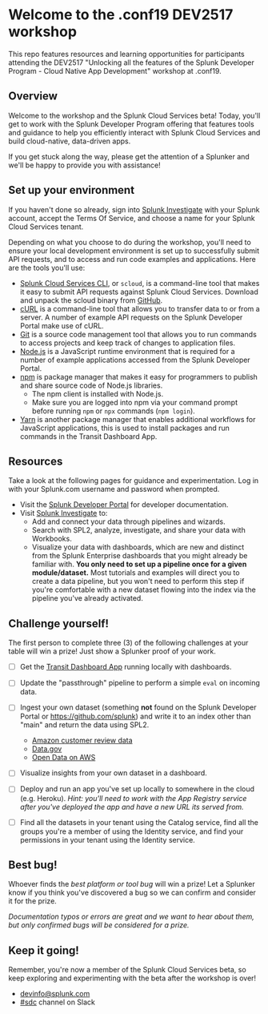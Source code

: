 # Welcome to the .conf19 DEV2517 workshop

This repo features resources and learning opportunities for participants attending the DEV2517 "Unlocking all the features of the Splunk Developer Program - Cloud Native App Development" workshop at .conf19.


## Overview

Welcome to the workshop and the Splunk Cloud Services beta! Today, you'll get to work with the Splunk Developer Program offering that features tools and guidance to help you efficiently interact with Splunk Cloud Services and build cloud-native, data-driven apps. 

If you get stuck along the way, please get the attention of a Splunker and we'll be happy to provide you with assistance!


## Set up your environment

If you haven't done so already, sign into [Splunk Investigate](https://si.scp.splunk.com) with your Splunk account, accept the Terms Of Service, and choose a name for your Splunk Cloud Services tenant.

Depending on what you choose to do during the workshop, you'll need to ensure your local development environment is set up to successfully submit API requests, and to access and run code examples and applications. Here are the tools you'll use: 

- [Splunk Cloud Services CLI](https://github.com/splunk/splunk-cloud-sdk-go/tree/master/cmd/scloud), or `scloud`, is a command-line tool that makes it easy to submit API requests against Splunk Cloud Services. Download and unpack the scloud binary from [GitHub](https://github.com/splunk/splunk-cloud-sdk-go/releases).
- [cURL](https://curl.haxx.se/dlwiz/?type=bin) is a command-line tool that allows you to transfer data to or from a server. A number of example API requests on the Splunk Developer Portal make use of cURL. 
- [Git](https://git-scm.com/book/en/v2/Getting-Started-Installing-Git) is a source code management tool that allows you to run commands to access projects and keep track of changes to application files.
- [Node.js](https://nodejs.org) is a JavaScript runtime environment that is required for a number of example applications accessed from the Splunk Developer Portal.
- [npm](https://www.npmjs.com/) is package manager that makes it easy for programmers to publish and share source code of Node.js libraries.
  - The npm client is installed with Node.js. 
  - Make sure you are logged into npm via your command prompt before running `npm` or `npx` commands (`npm login`).
- [Yarn](https://yarnpkg.com/en/docs/install) is another package manager that enables additional workflows for JavaScript applications, this is used to install packages and run commands in the Transit Dashboard App.


## Resources

Take a look at the following pages for guidance and experimentation. Log in with your Splunk.com username and password when prompted.

- Visit the [Splunk Developer Portal](https://developer.splunk.com/scs/) for developer documentation.
- Visit [Splunk Investigate](https://si.scp.splunk.com) to:
  - Add and connect your data through pipelines and wizards.
  - Search with SPL2, analyze, investigate, and share your data with Workbooks.
  - Visualize your data with dashboards, which are new and distinct from the Splunk Enterprise dashboards that you might already be familiar with.
  **You only need to set up a pipeline once for a given module/dataset.** 
  Most tutorials and examples will direct you to create a data pipeline, but you won't need to perform this step if you're comfortable with a new dataset flowing into the index via the pipeline you've already activated.


## Challenge yourself!

The first person to complete three (3) of the following challenges at your table will win a prize! Just show a Splunker proof of your work.
- [ ] Get the [Transit Dashboard App](https://github.com/splunk/conf19-scp-workshop/blob/master/README.md) running locally with dashboards.
- [ ] Update the "passthrough" pipeline to perform a simple `eval` on incoming data.
- [ ] Ingest your own dataset (something **not** found on the Splunk Developer Portal or https://github.com/splunk) and write it to an index other than "main" and return the data using SPL2.
  - [Amazon customer review data](https://s3.amazonaws.com/amazon-reviews-pds/readme.html)
  - [Data.gov](https://www.data.gov/)
  - [Open Data on AWS](https://registry.opendata.aws/)
- [ ] Visualize insights from your own dataset in a dashboard.
- [ ] Deploy and run an app you've set up locally to somewhere in the cloud (e.g. Heroku). 
      *Hint: you'll need to work with the App Registry service after you've deployed the app and have a new URL its served from.*
- [ ] Find all the datasets in your tenant using the Catalog service, find all the groups you're a member of using the Identity service, and find your permissions in your tenant using the Identity service.


## Best bug!

Whoever finds the *best platform or tool bug* will win a prize! Let a Splunker know if you think you've discovered a bug so we can confirm and consider it for the prize.

*Documentation typos or errors are great and we want to hear about them, but only confirmed bugs will be considered for a prize.*


## Keep it going!

Remember, you're now a member of the Splunk Cloud Services beta, so keep exploring and experimenting with the beta after the workshop is over! 
- <devinfo@splunk.com>
- [#sdc](https://splunkdevplatform.slack.com/messages/CD44RNV7G) channel on Slack
